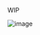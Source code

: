 WIP

![image](https://user-images.githubusercontent.com/83856031/173070663-a5799096-c032-4440-822c-71f3d59c9960.png)
